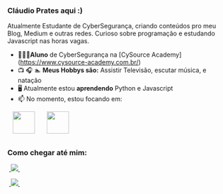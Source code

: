 ### Cláudio Prates aqui :)
Atualmente Estudante de CyberSegurança, criando conteúdos pro meu Blog, Medium e outras redes. Curioso sobre programação e estudando Javascript nas horas vagas.

- 👨🏻‍💻**Aluno** de CyberSegurança na [CySource Academy] (https://www.cysource-academy.com.br/)
- 📺 🎧 🏊 **Meus Hobbys são:** Assistir Televisão, escutar música, e natação
- 🖥️ Atualmente estou **aprendendo** Python e Javascript
- 📫 No momento, estou focando em:

<div style="display: inline">
  &nbsp;&nbsp;
            <img width='50' height='50' src="https://cdn.jsdelivr.net/gh/devicons/devicon/icons/python/python-original-wordmark.svg" />
          &nbsp;&nbsp;
  &nbsp;&nbsp;
            <img width='50' height='50'src="https://cdn.jsdelivr.net/gh/devicons/devicon/icons/javascript/javascript-original.svg" />
          &nbsp;&nbsp;&nbsp;
  &nbsp;&nbsp;&nbsp;&nbsp;
</div> 

##

### Como chegar até mim:
<div style="display: inline">
&nbsp;<a href="https://www.linkedin.com/in/claudiocesarpratesjuniorpcdadm">
  <img src="https://img.shields.io/badge/linkedin-%230077B5.svg?style=for-the-badge&logo=linkedin&logoColor=white">
</a>&nbsp;

&nbsp;<a href="https://www.instagram.com/claudiocesarpratesjunior/">
  <img src="https://img.shields.io/badge/Instagram-%23E4405F.svg?style=for-the-badge&logo=Instagram&logoColor=white">
</a>&nbsp;

  </div>
